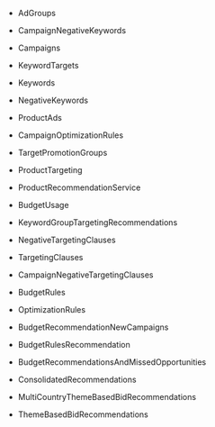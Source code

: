 - AdGroups
- CampaignNegativeKeywords
- Campaigns
- KeywordTargets
- Keywords
- NegativeKeywords
- ProductAds
- CampaignOptimizationRules
- TargetPromotionGroups
- ProductTargeting
- ProductRecommendationService
- BudgetUsage
- KeywordGroupTargetingRecommendations
- NegativeTargetingClauses
- TargetingClauses
- CampaignNegativeTargetingClauses

- BudgetRules
- OptimizationRules

- BudgetRecommendationNewCampaigns
- BudgetRulesRecommendation
- BudgetRecommendationsAndMissedOpportunities
- ConsolidatedRecommendations
- MultiCountryThemeBasedBidRecommendations
- ThemeBasedBidRecommendations

